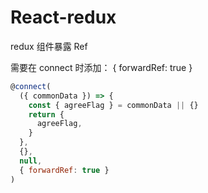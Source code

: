 # React-redux

redux 组件暴露 Ref


需要在 connect 时添加： { forwardRef: true }

```js
@connect(
  ({ commonData }) => {
    const { agreeFlag } = commonData || {}
    return {
      agreeFlag,
    }
  },
  {},
  null,
  { forwardRef: true }
)
```

